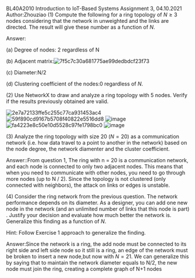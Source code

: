 BL40A2010 Introduction to IoT-Based Systems
Assignment 3, 04.10.2021
Author:Zhouziao
(1) Compute the following for a ring topology of $N\geq3$ nodes considering that the network in unweighted and the links are directed. The result will give these number as a function of $N$.

Answer:

(a) Degree of nodes: 2 regardless of N


(b) Adjacent matrix:![7f5c7c30a681775ae99dedbdcf23f73](https://user-images.githubusercontent.com/91326706/135942776-04e6aaff-94c5-40d6-a3d0-472fa45b296c.png)


(c) Diameter:N/2

(d) Clustering coefficient of the nodes:$0$ regardless of $N$.


(2) Use NetworkX to draw and analyze a ring topology with 5 nodes. Verify if the results previously obtained are valid.

![2e7a72133ffe5c255c77ca931453ac4](https://user-images.githubusercontent.com/91326706/135942876-14b150d4-71d8-438d-9f7a-6ae8c88deab0.png)
![59f890cd9167b5708f40822e5516dd8](https://user-images.githubusercontent.com/91326706/135942929-f99ec112-7c77-4095-97d6-c8a7b79c586e.png)
![image](https://user-images.githubusercontent.com/91326706/135942965-72147454-8972-44e2-a27c-3aae05069907.png)
![fa4223e8c50e10d5528c97fe1798bc0](https://user-images.githubusercontent.com/91326706/135943000-06717601-2389-43fa-865d-4c8e465ac79f.png)
![image](https://user-images.githubusercontent.com/91326706/135943073-a5b2bdc4-59ee-40bb-a2b8-53b40f15762f.png)



(3) Analyze the ring topology with size 20 ($N=20$) as a communication network (i.e. how data travel to a point to another in the network) based on the node degree, the network diamenter and the cluster coefficient.

Answer::From question 1, The ring with n = 20 is a communication network, and each node is connected to only two adjacent nodes. This means that when you need to communicate with other nodes, you need to go through more nodes (up to N / 2). Since the topology is not clustered (only connected with neighbors), the attack on links or edges is unstable.


(4) Consider the ring network from the previous question. The network performance depends on its diameter. As a designer, you can add one new node in the network (and an unlimited number of links that this node is part) . Justify your decision and evaluate how much better the network is. Generalize this finding as a function of $N$.

Hint: Follow Exercise 1 approach to generalize the finding.

Answer:Since the network is a ring, the add node must be connected to its right side and left side node so it still is a ring, an edge of the network must be broken to insert a new node,but now with $N=21$. We can generalize this by saying that to maintain the network diameter equals to N/2, the new node must join the ring, creating a complete graph of N+1 nodes
